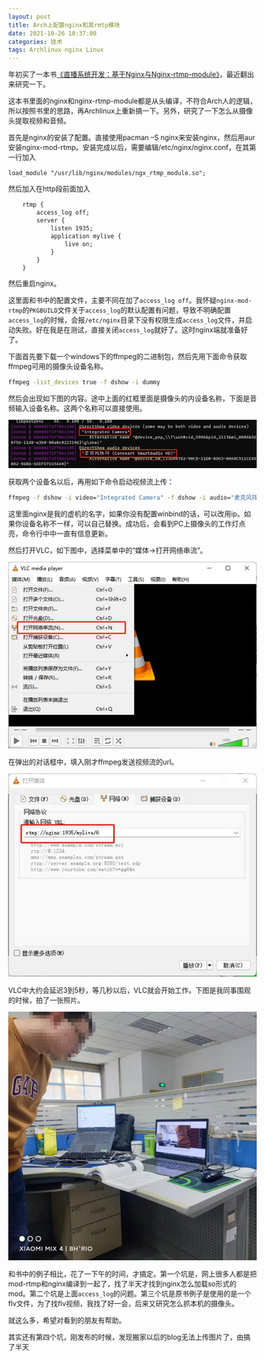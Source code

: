 ```yaml
---
layout: post
title: Arch上配置nginx和其rmtp模块
date: 2021-10-26 10:37:00
categories: 技术
tags: Archlinux nginx Linux
---
```


年初买了一本书[《直播系统开发：基于Nginx与Nginx-rtmp-module》](https://item.jd.com/12518374.html)，最近翻出来研究一下。

这本书里面的nginx和nginx-rtmp-module都是从头编译，不符合Arch人的逻辑，所以按照书里的思路，再Archlinux上重新搞一下。另外，研究了一下怎么从摄像头提取视频和音频。

首先是nginx的安装了配置。直接使用pacman –S nginx来安装nginx，然后用aur安装nginx-mod-rtmp。安装完成以后，需要编辑/etc/nginx/nginx.conf，在其第一行加入

```  
load_module "/usr/lib/nginx/modules/ngx_rtmp_module.so";
```

然后加入在http段前面加入

```  
    rtmp {
        access_log off;
        server {
            listen 1935;
            application mylive {
                live on;
            }
        }
    }
```

然后重启nginx。

这里面和书中的配置文件，主要不同在加了`access_log off`。我怀疑`nginx-mod-rtmp`的`PKGBUILD`文件关于`access_log`的默认配置有问题，导致不明确配置`access_log`的时候，会报`/etc/nginx`目录下没有权限生成`access_log`文件，并启动失败。好在我是在测试，直接关闭`access_log`就好了。这时nginx端就准备好了。

下面首先要下载一个windows下的ffmpeg的二进制包，然后先用下面命令获取ffmpeg可用的摄像头设备名称。

```bash  
ffmpeg -list_devices true -f dshow -i dummy
```

然后会出现如下图的内容。途中上面的红框里面是摄像头的内设备名称，下面是音频输入设备名称。这两个名称可以直接使用。

![](/images/2021/10/%E6%9C%AA%E5%91%BD%E5%90%8D2.jpg)

获取两个设备名以后，再用如下命令启动视频流上传：

```bash  
ffmpeg -f dshow -i video="Integrated Camera" -f dshow -i audio="麦克风阵列 (Conexant SmartAudio HD)" -vcodec libx264 -acodec aac -strict -2 -f flv rtmp://nginx:1935/mylive/6
```

这里面nginx是我的虚机的名字，如果你没有配置winbind的话，可以改用ip。如果你设备名称不一样，可以自己替换。成功后，会看到PC上摄像头的工作灯点亮，命令行中中一直有信息更新。

然后打开VLC，如下图中，选择菜单中的“媒体->打开网络串流”。

![](/images/2021/10/%E6%9C%AA%E5%91%BD%E5%90%8D3.jpg)

在弹出的对话框中，填入刚才ffmpeg发送视频流的url。

![](/images/2021/10/%E6%9C%AA%E5%91%BD%E5%90%8D4.jpg)

VLC中大约会延迟3到5秒，等几秒以后，VLC就会开始工作。下图是我同事围观的时候，拍了一张照片。

![](/images/2021/10/%E6%9C%AA%E5%91%BD%E5%90%8D.jpg)

和书中的例子相比，花了一下午的时间，才搞定。第一个坑是，网上很多人都是把mod-rtmp和nginx编译到一起了，找了半天才找到nginx怎么加载so形式的mod。第二个坑是上面`access_log`的问题。第三个坑是原书例子是使用的是一个flv文件，为了找flv视频，我找了好一会，后来又研究怎么抓本机的摄像头。

就这么多，希望对看到的朋友有帮助。

其实还有第四个坑，刚发布的时候，发现搬家以后的blog无法上传图片了，由搞了半天
